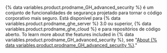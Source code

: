 {% data variables.product.prodname_GH_advanced_security %} é um conjunto de funcionalidades de segurança projetado para tornar o código corporativo mais seguro. Está disponível para {% data variables.product.prodname_ghe_server %} 3.0 ou superior, {% data variables.product.prodname_ghe_cloud %} e para repositórios de código aberto. To learn more about the features included in {% data variables.product.prodname_GH_advanced_security %}, see "[About {% data variables.product.prodname_GH_advanced_security %}](/get-started/learning-about-github/about-github-advanced-security)."

